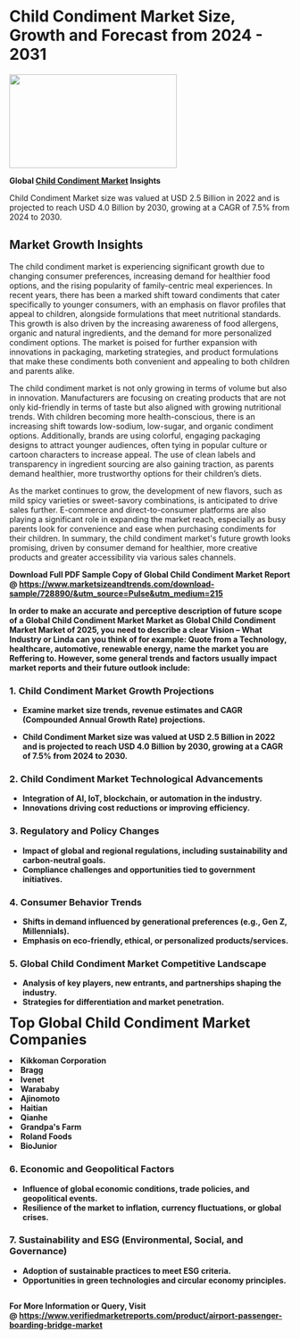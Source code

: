 <H1>Child Condiment Market Size, Growth and Forecast from 2024 - 2031</H1><img class="aligncenter size-medium wp-image-584254" src="https://thirdeyenews.in/wp-content/uploads/2024/09/Global-Market-Research-300x168.jpeg" alt="" width="300" height="168" /><p><strong>Global&nbsp;<a href="https://www.marketsizeandtrends.com/download-sample/728890/&amp;utm_source=Pulse&amp;utm_medium=215">Child Condiment Market</a> Insights</strong></p><p>Child Condiment Market size was valued at USD 2.5 Billion in 2022 and is projected to reach USD 4.0 Billion by 2030, growing at a CAGR of 7.5% from 2024 to 2030.</p><p><h2>Market Growth Insights</h2> <p>The child condiment market is experiencing significant growth due to changing consumer preferences, increasing demand for healthier food options, and the rising popularity of family-centric meal experiences. In recent years, there has been a marked shift toward condiments that cater specifically to younger consumers, with an emphasis on flavor profiles that appeal to children, alongside formulations that meet nutritional standards. This growth is also driven by the increasing awareness of food allergens, organic and natural ingredients, and the demand for more personalized condiment options. The market is poised for further expansion with innovations in packaging, marketing strategies, and product formulations that make these condiments both convenient and appealing to both children and parents alike.</p> <p><strong></strong></p> <p>The child condiment market is not only growing in terms of volume but also in innovation. Manufacturers are focusing on creating products that are not only kid-friendly in terms of taste but also aligned with growing nutritional trends. With children becoming more health-conscious, there is an increasing shift towards low-sodium, low-sugar, and organic condiment options. Additionally, brands are using colorful, engaging packaging designs to attract younger audiences, often tying in popular culture or cartoon characters to increase appeal. The use of clean labels and transparency in ingredient sourcing are also gaining traction, as parents demand healthier, more trustworthy options for their children’s diets.</p> <p>As the market continues to grow, the development of new flavors, such as mild spicy varieties or sweet-savory combinations, is anticipated to drive sales further. E-commerce and direct-to-consumer platforms are also playing a significant role in expanding the market reach, especially as busy parents look for convenience and ease when purchasing condiments for their children. In summary, the child condiment market's future growth looks promising, driven by consumer demand for healthier, more creative products and greater accessibility via various sales channels.</p> <p><strong></p><p><span class=""><strong>Download Full PDF Sample Copy of Global Child Condiment Market Report</strong> @ <a href="https://www.marketsizeandtrends.com/download-sample/728890/&amp;utm_source=Pulse&amp;utm_medium=215" target="_blank">https://www.marketsizeandtrends.com/download-sample/728890/&amp;utm_source=Pulse&amp;utm_medium=215</a></span></p><p>In order to make an accurate and perceptive description of future scope of a Global&nbsp;Child Condiment Market Market as Global&nbsp;Child Condiment Market Market of 2025, you need to describe a clear Vision &ndash; What Industry or Linda can you think of for example: Quote from a Technology, healthcare, automotive, renewable energy, name the market you are Reffering to. However, some general trends and factors usually impact market reports and their future outlook include:</p><h3>1.&nbsp;<strong>Child Condiment Market Growth Projections</strong></h3><ul><li>Examine market size trends, revenue estimates and CAGR (Compounded Annual Growth Rate) projections.</li><li><p>Child Condiment Market size was valued at USD 2.5 Billion in 2022 and is projected to reach USD 4.0 Billion by 2030, growing at a CAGR of 7.5% from 2024 to 2030.</p></li></ul><h3>2.&nbsp;<strong>Child Condiment Market Technological Advancements</strong></h3><ul><li>Integration of AI, IoT, blockchain, or automation in the industry.</li><li>Innovations driving cost reductions or improving efficiency.</li></ul><h3>3.&nbsp;<strong>Regulatory and Policy Changes</strong></h3><ul><li>Impact of global and regional regulations, including sustainability and carbon-neutral goals.</li><li>Compliance challenges and opportunities tied to government initiatives.</li></ul><h3>4.&nbsp;<strong>Consumer Behavior Trends</strong></h3><ul><li>Shifts in demand influenced by generational preferences (e.g., Gen Z, Millennials).</li><li>Emphasis on eco-friendly, ethical, or personalized products/services.</li></ul><h3>5.&nbsp;<strong>Global Child Condiment Market Competitive Landscape</strong></h3><ul><li>Analysis of key players, new entrants, and partnerships shaping the industry.</li><li>Strategies for differentiation and market penetration.</li></ul><p data-pm-slice="1 1 []"><span style="color: inherit; font-family: inherit; font-size: 25px;">Top Global Child Condiment Market Companies</span></p><div class="" data-test-id=""><p><li>Kikkoman Corporation</li><li> Bragg</li><li> Ivenet</li><li> Warababy</li><li> Ajinomoto</li><li> Haitian</li><li> Qianhe</li><li> Grandpa's Farm</li><li> Roland Foods</li><li> BioJunior</li></p></div><h3>6.&nbsp;<strong>Economic and Geopolitical Factors</strong></h3><ul><li>Influence of global economic conditions, trade policies, and geopolitical events.</li><li>Resilience of the market to inflation, currency fluctuations, or global crises.</li></ul><h3>7.&nbsp;<strong>Sustainability and ESG (Environmental, Social, and Governance)</strong></h3><ul><li>Adoption of sustainable practices to meet ESG criteria.</li><li>Opportunities in green technologies and circular economy principles.</li></ul><h2><strong style="font-size: 14px;">For More Information or Query, Visit @&nbsp;</strong><a style="background-color: #ffffff; font-size: 14px;" href="https://www.marketsizeandtrends.com/report/child-condiment-market/" target="_blank">https://www.verifiedmarketreports.com/product/airport-passenger-boarding-bridge-market</a></h2>
